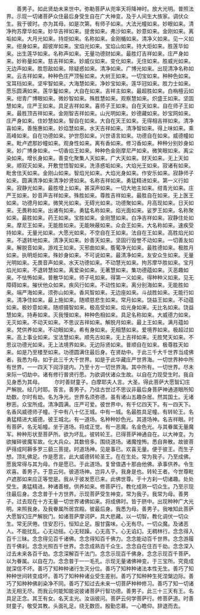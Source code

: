 <!-- { "loadSidebar": true } -->
　　善男子。如此贤劫未来世中。弥勒菩萨从兜率天将降神时。放大光明。普照法界。示现一切诸菩萨众住最后身受生自在广大神变。及于人间生大族家。调伏众生。我于彼时。亦为其母。如是次第。有师子如来。大法光幢如来。妙眼如来。清净拘苏摩华如来。妙华吉祥如来。提舍如来。弗沙如来。妙意如来。金刚如来。离垢如来。大月光如来。持炬如来。名称如来。金刚楯如来。清净义如来。见一义如来。绀身如来。超彼岸如来。宝焰光如来。宝焰山如来。持大炬如来。胜莲华如来。出生莲华如来。名称声如来。无量功德财如来。最胜灯吉祥如来。庄严身如来。妙称量如来。慈吉祥如来。妙威仪如来。变化如来。无住如来。胜威光如来。无边声如来。胜怨敌如来。除疑惑如来。清净如来。广博光如来。出现清净名称如来。云吉祥如来。种种色庄严顶髻如来。大树王如来。一切宝如来。种种色如来。宝耳珰如来。坚牢智如来。大海慧如来。净妙宝如来。莲华冠如来。胜力士如来。愿乐圆满如来。莲华鬘如来。大自在如来。吉祥主如来。最超胜如来。白栴檀云如来。绀青广博眼如来。微妙智如来。殊胜慧如来。观察慧如来。炽盛王如来。坚固慧如来。庄严王如来。具足吉祥如来。喜师子王如来。自在天如来。自在师子王如来。最胜顶吉祥如来。金刚智吉祥如来。山光明如来。妙德藏如来。妙宝网如来。庄严身如来。住妙慧如来。智自在如来。大自在天王如来。无得相吉祥如来。清净喜如来。善施惠如来。妙焰慧如来。水天吉祥如来。清净智如来。得上味如来。乘高峰如来。自在功德如来。护世怨如来。兴世语言如来。功德自在如来。威德幢如来。毗卢遮那妙幢如来。观身性如来。离有香如来。修习香如来。种种分别妙身如来。妙广博身如来。一切香焰王如来。种种色金刚摩尼严如来。微笑眼如来。离尘染如来。增长身如来。善变化聚集人天如来。广大天如来。财天如来。无上天如来。顺寂灭如来。开敷觉悟智如来。洗涤惑垢如来。大焰光王如来。寂诸有如来。毗舍佉天如来。金刚山如来。智焰光如来。大焰光身如来。作安乐如来。寂静师子如来。圆满清净如来清净妙贤如来。名称吉祥如来。勇猛精进如来。第一义行如来。寂静光如来。最胜增上如来。甚深声如来。一切大地主如来。绀青光如来。庄严王如来。妙音声吉祥如来。殊胜如来。尊胜吉祥如来。最胜自在如来。无上医王如来。功德月如来。微笑光如来。无碍光如来。功德聚如来。月高现如来。日天如来。无畏称如来。出诸有如来。勇猛名称如来。焰光面如来。娑罗王如来。名称聚如来。最胜如来。药王如来。宝胜如来。金刚慧如来。白净吉祥如来。寂静住处如来。摩尼王如来。无能胜如来。无能映蔽如来。众会王如来。大名称如来。速疾受持如来。无量光如来。大愿光如来。不空自在王如来。法自在王如来。高胜焰光如来。不退转地如来。清净天如来。妙善天如来。坚固行毁誉不动如来。一切善友如来。解脱音如来。游戏王如来。灭邪曲如来。薝葡净光如来。最胜德如来。极胜月如来。执明炬如来。殊妙身如来。不可说如来。最清净如来。友安众生如来。无量光明如来。无畏音声如来。水天功德如来。不动慧光如来。拘苏摩华胜如来。宝月焰光如来。不退转慧如来。离爱染如来。无著慧如来。集功德蕴如来。灭恶趣如来。不怯怖如来。普散华如来。师子吼如来。得第一义如来。得种种义如来。见无障碍如来。摧伏他众如来。疾风行如来。不动性如来。离分别海如来。无能胜如来。端严海如来。须弥山如来。香风智如来。无边座如来。斗战胜如来。无能行如来。清净住如来。最上施如来。随顺慈悲生如来。常月如来。饶益王如来。不动蕴如来。极妙意如来。随顺摄智如来。极高受如来。焰光身如来。无比名如来。饶益慧如来。持寿如来。灭我慢如来。种种色相如来。具足名称如来。大威德力如来。无灭如来。不动天如来。不思议吉祥如来。解脱月如来。最上王如来。满月蕴如来。梵供养如来。不动眼如来。希有身如来。无相慧如来。爱境界如来。极超过如来。高上事业如来。宝法慧如来。顺先古如来。无上吉祥如来。无胜梵天如来。不思议功德光如来。无上法境界如来。无边际贤如来。普顺自在如来。极尊胜天如来。如是乃至楼至如来。功德圆满住最后身。在贤劫中。于此三千大千世界当成佛者。我悉为母。如于此三千大千世界。如是于此华藏庄严世界海。一切世界种中所有世界。一一四天下阎浮提内。乃至十方一切世界海。其中所有。一切世界。尽未来际一切劫中。诸有修行普贤行愿。为欲调伏诸众生故。以自在力现受生时。我自见身悉为其母。
　　尔时善财童子。白摩耶夫人言。大圣。得此菩萨大愿智幻庄严解脱。经几时耶。答言。善男子。乃往古世过不思议非最后身菩萨神通道眼所知劫数。尔时有劫。名为净光。世界名须弥德。虽有诸山五趣杂居。然其国土。无诸秽恶。众宝所成。清净圆满。庄严可爱。彼世界中。有千亿四天下。有一四天下。名香风威德师子幢。于中有八十亿王城。中有一城。名最胜具足幢。有转轮王。名勇猛精进大威德。彼王城北。有一道场。名种种妙色光。其道场神。名吉祥眼。时有菩萨。名无垢幢。坐于道场。将成正觉。有一恶魔。名金色光。与其眷属无量魔军。种种形状至菩萨所。欲为坏乱。彼转轮王。已得菩萨神通自在。以大神变。为欲摧碎彼魔军故。化大兵众。其数倍多。围绕道场。诸魔惶怖。悉自奔散。故彼菩萨得成阿耨多罗三藐三菩提。时道场神。见是事已。欢喜无量。便于彼王。而生子想。顶礼佛足。作是愿言。此大威德转轮圣王。在在生处。常为我子。乃至成佛。愿我常得与其为母。作是愿已。于此道场。复曾值遇十那由他佛。承事供养。令生欢喜。善男子。于意云何。彼道场神。岂异人乎。我身是也。转轮王者。今世尊毗卢遮那如来应正等觉是。我从于彼发愿已来。此佛世尊。于十方刹一切诸趣。处处受生。勇猛精进。种诸善根。供养如来。修菩萨行。教化成熟一切众生。乃至示现住最后身。念念普于十方世界。示现菩萨受生神变。常为我子。我常为母。善男子。过去现在十方无量一切世界诸佛如来。将成佛时。皆于脐中。出现种种广大光明。来照我身。及我眷属所居宫殿。彼最后身。我悉为母。善男子。我唯知此菩萨大愿智幻庄严解脱门。如诸菩萨摩诃萨。具大悲藏。以一切智。教化调伏一切众生。常无厌倦。住安忍行。恒知止足。服甘露味。心无有尽。一切众魔。及诸恶人。不能扰乱。心无动摇。心无轻躁。心无高下。心无谄幻。无稠林行。念念得入百千三昧。念念得见百千诸佛。念念得知百千佛力。念念能动百千世界。念念游履百千佛刹。念念光照百千世界。念念成熟百千众生。念念自在住百千劫。念念深入过去未来各百千劫。念念深解百千法门。念念示现百千佛身。念念示现百千菩萨。以为眷属。以自在力。念念普于一一毛孔。示现无量诸佛神变。于三宝所。究竟成就深信不坏。善巧了知种种诸行生灭分位。善巧了知种种诸法本性无生。善巧了知种种世间转变成坏。善巧了知种种诸业受生差别。善巧了知种种生死涅槃边际。善巧了知种种佛刹染净不同。善巧了知过去未来一切菩萨种种修习。善巧了知一切诸法无相无尽。而我云何能知能说彼诸菩萨行智功德。善男子。此三十三天有王。名具足正念。其王有女。名天主光。汝诣彼问。菩萨云何学菩萨行。修菩萨道。时善财童子。敬受其教。头面礼足。绕无数匝。殷勤恋慕。一心瞻仰。辞退而去。

